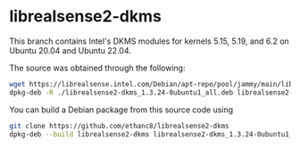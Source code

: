 # librealsense2-dkms

This branch contains Intel's DKMS modules for kernels 5.15, 5.19, and 6.2 on Ubuntu 20.04 and Ubuntu 22.04.

The source was obtained through the following:

```bash
wget https://librealsense.intel.com/Debian/apt-repo/pool/jammy/main/librealsense2-dkms_1.3.24-0ubuntu1_all.deb
dpkg-deb -R ./librealsense2-dkms_1.3.24-0ubuntu1_all.deb librealsense2-dkms_1.3.24
```

You can build a Debian package from this source code using

```bash
git clone https://github.com/ethanc8/librealsense2-dkms
dpkg-deb --build librealsense2-dkms librealsense2-dkms_1.3.24-0ubuntu1_all.deb
```